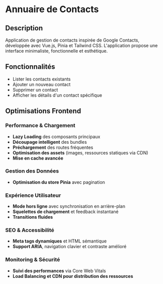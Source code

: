 # Annuaire de Contacts

## Description
Application de gestion de contacts inspirée de Google Contacts, développée avec Vue.js, Pinia et Tailwind CSS. L'application propose une interface minimaliste, fonctionnelle et esthétique.

## Fonctionnalités
- Lister les contacts existants
- Ajouter un nouveau contact
- Supprimer un contact
- Afficher les détails d'un contact spécifique

## Optimisations Frontend
### Performance & Chargement
- **Lazy Loading** des composants principaux
- **Découpage intelligent** des bundles
- **Préchargement** des routes fréquentes
- **Optimisation des assets** (images, ressources statiques via CDN)
- **Mise en cache avancée**

### Gestion des Données
- **Optimisation du store Pinia** avec pagination

### Expérience Utilisateur
- **Mode hors ligne** avec synchronisation en arrière-plan
- **Squelettes de chargement** et feedback instantané
- **Transitions fluides**

### SEO & Accessibilité
- **Meta tags dynamiques** et HTML sémantique
- **Support ARIA**, navigation clavier et contraste amélioré

### Monitoring & Sécurité
- **Suivi des performances** via Core Web Vitals
- **Load Balancing et CDN pour distribution des ressources**





